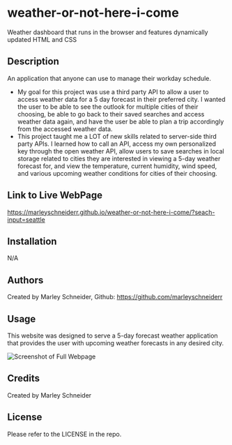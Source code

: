 # weather-or-not-here-i-come
Weather dashboard that runs in the browser and features dynamically updated HTML and CSS

## Description

An application that anyone can use to manage their workday schedule.

- My goal for this project was use a third party API to allow a user to access weather data for a 5 day forecast in their preferred city. I wanted the user to be able to see the outlook for multiple cities of their choosing, be able to go back to their saved searches and access weather data again, and have the user be able to plan a trip accordingly from the accessed weather data.
- This project taught me a LOT of new skills related to server-side third party APIs. I learned how to call an API, access my own personalized key through the open weather API, allow users to save searches in local storage related to cities they are interested in viewing a 5-day weather forecast for, and view the temperature, current humidity, wind speed, and various upcoming weather conditions for cities of their choosing. 

## Link to Live WebPage

https://marleyschneiderr.github.io/weather-or-not-here-i-come/?seach-input=seattle

## Installation

N/A

## Authors

Created by Marley Schneider, Github: https://github.com/marleyschneiderr

## Usage

This website was designed to serve a 5-day forecast weather application that provides the user with upcoming weather forecasts in any desired city.

![Screenshot of Full Webpage](assets/images/)

## Credits

Created by Marley Schneider

## License

Please refer to the LICENSE in the repo.
